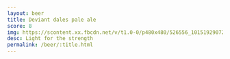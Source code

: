 ```yaml
---
layout: beer
title: Deviant dales pale ale
score: 8
img: https://scontent.xx.fbcdn.net/v/t1.0-0/p480x480/526556_10151929072623745_428217529_n.jpg?oh=1d2184dfb8de06eb72f4baedad75f4f8&oe=58C8CF18
desc: Light for the strength
permalink: /beer/:title.html
---
```

